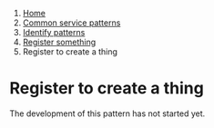 1.  [Home](/docs/core/contents)
2.	[Common service patterns](/docs/core/common-service-patterns/overview)
3.  [Identify patterns](/docs/documentation/core/common-service-patterns/identify-patterns)
3.  [Register something](/docs/documentation/core/common-service-patterns/service-patterns/register-something/overview)
4.  Register to create a thing

# Register to create a thing

The development of this pattern has not started yet.
